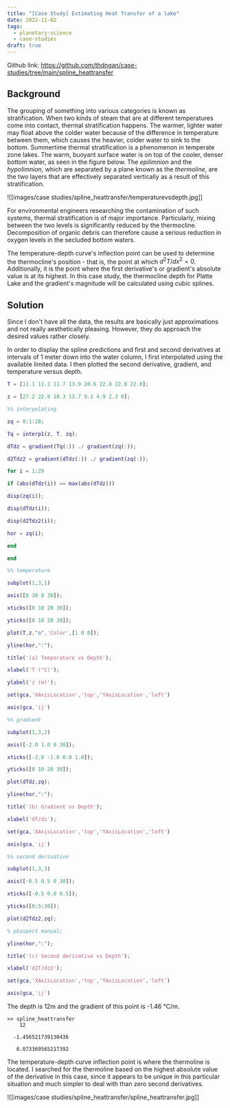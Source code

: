 ```yaml
---
title: "[Case Study] Estimating Heat Transfer of a lake"
date: 2022-11-02
tags:
  - planetary-science
  - case-studies
draft: true
---
```


Github link: https://github.com/thdngan/case-studies/tree/main/spline_heattransfer

## Background

The grouping of something into various categories is known as stratification. When two kinds of steam that are at different temperatures come into contact, thermal stratification happens. The warmer, lighter water may float above the colder water because of the difference in temperature between them, which causes the heavier, colder water to sink to the bottom. Summertime thermal stratification is a phenomenon in temperate zone lakes. The warm, buoyant surface water is on top of the cooler, denser bottom water, as seen in the figure below. The *epilimnion* and the *hypolimnion*, which are separated by a plane known as the *thermoline*, are the two layers that are effectively separated vertically as a result of this stratification.

![[images/case studies/spline_heattransfer/temperaturevsdepth.jpg]]

For environmental engineers researching the contamination of such systems, thermal stratification is of major importance. Particularly, mixing between the two levels is significantly reduced by the thermocline. Decomposition of organic debris can therefore cause a serious reduction in oxygen levels in the secluded bottom waters.

The temperature-depth curve's inflection point can be used to determine the thermocline's position - that is, the point at which $d^2T/dx^2=0$. Additionally, it is the point where the first derivative's or gradient's absolute value is at its highest. In this case study, the thermocline depth for Platte Lake and the gradient's magnitude will be calculated using cubic splines.

## Solution

Since I don't have all the data, the results are basically just approximations and not really aesthetically pleasing. However, they do approach the desired values rather closely.

In order to display the spline predictions and first and second derivatives at intervals of 1 meter down into the water column, I first interpolated using the available limited data. I then plotted the second derivative, gradient, and temperature versus depth.

```Matlab
T = [11.1 11.1 11.7 13.9 20.6 22.8 22.8 22.8];

z = [27.2 22.9 18.3 13.7 9.1 4.9 2.3 0];

%% interpolating

zq = 0:1:28;

Tq = interp1(z, T, zq);

dTdz = gradient(Tq(:)) ./ gradient(zq(:));

d2Tdz2 = gradient(dTdz(:)) ./ gradient(zq(:));

for i = 1:29

if (abs(dTdz(i)) == max(abs(dTdz)))

disp(zq(i));

disp(dTdz(i));

disp(d2Tdz2(i));

hor = zq(i);

end

end

%% temperature

subplot(1,3,1)

axis([0 30 0 30]);

xticks([0 10 20 30]);

yticks([0 10 20 30]);

plot(T,z,"o",'Color',[1 0 0]);

yline(hor,":");

title('(a) Temperature vs Depth');

xlabel('T (°C)');

ylabel('z (m)');

set(gca,'XAxisLocation','top','YAxisLocation','left')

axis(gca,'ij')

%% gradient

subplot(1,3,2)

axis([-2.0 1.0 0 30]);

xticks([-2.0 -1.0 0.0 1.0]);

yticks([0 10 20 30]);

plot(dTdz,zq);

yline(hor,":");

title('(b) Gradient vs Depth');

xlabel('dT/dz');

set(gca,'XAxisLocation','top','YAxisLocation','left')

axis(gca,'ij')

%% second derivative

subplot(1,3,3)

axis([-0.5 0.5 0 30]);

xticks([-0.5 0.0 0.5]);

yticks([0:5:30]);

plot(d2Tdz2,zq);

% pbaspect manual;

yline(hor,":");

title('(c) Second derivative vs Depth');

xlabel('d2T/dz2');

set(gca,'XAxisLocation','top','YAxisLocation','left')

axis(gca,'ij')
```

The depth is 12m and the gradient of this point is -1.46 °C/m.

```
>> spline_heattransfer
    12

  -1.456521739130436

   0.073369565217392
```

The temperature-depth curve inflection point is where the thermoline is located. I searched for the thermoline based on the highest absolute value of the derivative in this case, since it appears to be unique in this particular situation and much simpler to deal with than zero second derivatives.
 
![[images/case studies/spline_heattransfer/spline_heattransfer.jpg]]